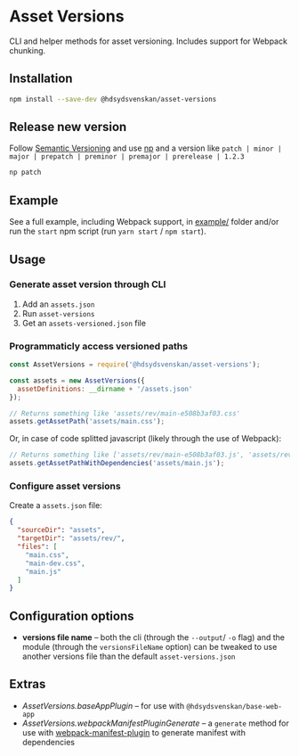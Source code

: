 # Asset Versions

CLI and helper methods for asset versioning. Includes support for Webpack chunking.

## Installation

```bash
npm install --save-dev @hdsydsvenskan/asset-versions
```

## Release new version

Follow [Semantic Versioning](http://semver.org/) and use [np](https://www.npmjs.com/package/np) and a version like `patch | minor | major | prepatch | preminor | premajor | prerelease | 1.2.3`

```bash
np patch
```

## Example

See a full example, including Webpack support, in [example/](./example) folder and/or run the `start` npm script (run `yarn start` / `npm start`).

## Usage

### Generate asset version through CLI

1. Add an `assets.json`
2. Run `asset-versions`
3. Get an `assets-versioned.json` file

### Programmaticly access versioned paths

```javascript
const AssetVersions = require('@hdsydsvenskan/asset-versions');

const assets = new AssetVersions({
  assetDefinitions: __dirname + '/assets.json'
});

// Returns something like 'assets/rev/main-e508b3af03.css'
assets.getAssetPath('assets/main.css');
```

Or, in case of code splitted javascript (likely through the use of Webpack):

```javascript
// Returns something like ['assets/rev/main-e508b3af03.js', 'assets/rev/vendor-abc123.js']
assets.getAssetPathWithDependencies('assets/main.js');
```

### Configure asset versions

Create a `assets.json` file:

```json
{
  "sourceDir": "assets",
  "targetDir": "assets/rev/",
  "files": [
    "main.css",
    "main-dev.css",
    "main.js"
  ]
}
```

## Configuration options

* **versions file name** – both the cli (through the `--output`/ `-o` flag) and the module (through the `versionsFileName` option) can be tweaked to use another versions file than the default `asset-versions.json`

## Extras

* *AssetVersions.baseAppPlugin* – for use with `@hdsydsvenskan/base-web-app`
* *AssetVersions.webpackManifestPluginGenerate* – a `generate` method for use with [webpack-manifest-plugin](https://www.npmjs.com/package/webpack-manifest-plugin) to generate manifest with dependencies
